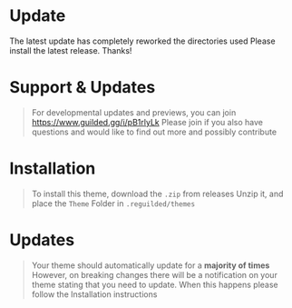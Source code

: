 # Update
The latest update has completely reworked the directories used
Please install the latest release. Thanks!

# Support & Updates
> For developmental updates and previews, you can join https://www.guilded.gg/i/pB1rlyLk
> Please join if you also have questions and would like to find out more and possibly contribute

# Installation
> To install this theme, download the `.zip` from releases
> Unzip it, and place the `Theme` Folder in `.reguilded/themes`

# Updates
> Your theme should automatically update for a **majority of times**
> However, on breaking changes there will be a notification on your theme stating that you need to update. When this happens please follow the Installation instructions